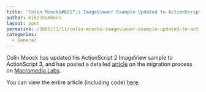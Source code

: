 ```yaml
---
title: 'Colin Moock&#8217;s ImageViewer Example Updated to ActionScript 3'
author: mikechambers
layout: post
permalink: /2005/11/11/colin-moocks-imageviewer-example-updated-to-actionscript-3/
categories:
  - General
---
```



Colin Moock has updated his ActionScript 2 ImageView sample to ActionScript 3, and has posted a detailed [article][1] on the migration process on [Macromedia Labs][2].

You can view the entire article (including code) [here][1].

 [1]: http://labs.macromedia.com/wiki/index.php/ActionScript_3:ImageViewer_Sample
 [2]: http://labs.macromedia.com